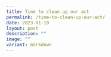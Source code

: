 ```yaml
---
title: Time to clean up our act
permalink: /time-to-clean-up-our-act/
date: 2023-01-10
layout: post
description: ""
image: ""
variant: markdown
---
```

